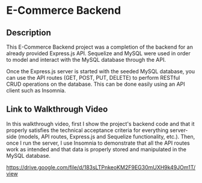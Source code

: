 # E-Commerce Backend

## Description

This E-Commerce Backend project was a completion of the backend for an already provided Express.js API. Sequelize and MySQL were used in order to model and interact with the MySQL database through the API.

Once the Express.js server is started with the seeded MySQL database, you can use the API routes (GET, POST, PUT, DELETE) to perform RESTful CRUD operations on the database. This can be done easily using an API client such as Insomnia. 

## Link to Walkthrough Video

In this walkthrough video, first I show the project's backend code and that it properly satisfies the technical acceptance criteria for everything server-side (models, API routes, Express.js and Sequelize functionality, etc.). Then, once I run the server, I use Insomnia to demonstrate that all the API routes work as intended and that data is properly stored and manipulated in the MySQL database.

https://drive.google.com/file/d/183sLTPnkeoKM2F9EG30mUXH9k49JOm1T/view
